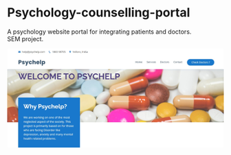 # Psychology-counselling-portal
A psychology website portal for integrating patients and doctors. <br> 
SEM project.
<br>


![image](https://github.com/Uncodedtech/Psychology-counselling-portal/blob/master/pics/img.jpg)
